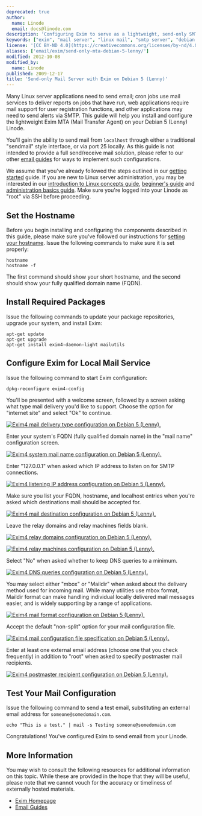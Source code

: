 ```yaml
---
deprecated: true
author:
  name: Linode
  email: docs@linode.com
description: 'Configuring Exim to serve as a lightweight, send-only SMTP server on Debian Linux.'
keywords: ["exim", "mail server", "linux mail", "smtp server", "debian exim", "debian lenny"]
license: '[CC BY-ND 4.0](https://creativecommons.org/licenses/by-nd/4.0)'
aliases: ['email/exim/send-only-mta-debian-5-lenny/']
modified: 2012-10-08
modified_by:
  name: Linode
published: 2009-12-17
title: 'Send-only Mail Server with Exim on Debian 5 (Lenny)'
---
```




Many Linux server applications need to send email; cron jobs use mail services to deliver reports on jobs that have run, web applications require mail support for user registration functions, and other applications may need to send alerts via SMTP. This guide will help you install and configure the lightweight Exim MTA (Mail Transfer Agent) on your Debian 5 (Lenny) Linode.

You'll gain the ability to send mail from `localhost` through either a traditional "sendmail" style interface, or via port 25 locally. As this guide is not intended to provide a full send/receive mail solution, please refer to our other [email guides](/content/email/) for ways to implement such configurations.

We assume that you've already followed the steps outlined in our [getting started](/content/getting-started/) guide. If you are new to Linux server administration, you may be interested in our [introduction to Linux concepts guide](/content/tools-reference/introduction-to-linux-concepts/), [beginner's guide](/content/beginners-guide/) and [administration basics guide](/content/using-linux/administration-basics). Make sure you're logged into your Linode as "root" via SSH before proceeding.

Set the Hostname
----------------

Before you begin installing and configuring the components described in this guide, please make sure you've followed our instructions for [setting your hostname](/content/getting-started#setting-the-hostname). Issue the following commands to make sure it is set properly:

    hostname
    hostname -f

The first command should show your short hostname, and the second should show your fully qualified domain name (FQDN).

Install Required Packages
-------------------------

Issue the following commands to update your package repositories, upgrade your system, and install Exim:

    apt-get update
    apt-get upgrade
    apt-get install exim4-daemon-light mailutils

Configure Exim for Local Mail Service
-------------------------------------

Issue the following command to start Exim configuration:

    dpkg-reconfigure exim4-config

You'll be presented with a welcome screen, followed by a screen asking what type mail delivery you'd like to support. Choose the option for "internet site" and select "Ok" to continue.

[![Exim4 mail delivery type configuration on Debian 5 (Lenny).](/content/assets/125-01-exim4-debian-lenny-general.png)](/content/assets/125-01-exim4-debian-lenny-general.png)

Enter your system's FQDN (fully qualified domain name) in the "mail name" configuration screen.

[![Exim4 system mail name configuration on Debian 5 (Lenny).](/content/assets/126-02-exim4-debian-lenny-mail-name.png)](/content/assets/126-02-exim4-debian-lenny-mail-name.png)

Enter "127.0.0.1" when asked which IP address to listen on for SMTP connections.

[![Exim4 listening IP address configuration on Debian 5 (Lenny).](/content/assets/127-03-exim4-debian-lenny-ip-listen.png)](/content/assets/127-03-exim4-debian-lenny-ip-listen.png)

Make sure you list your FQDN, hostname, and localhost entries when you're asked which destinations mail should be accepted for.

[![Exim4 mail destination configuration on Debian 5 (Lenny).](/content/assets/128-04-exim4-debian-lenny-local-domains.png)](/content/assets/128-04-exim4-debian-lenny-local-domains.png)

Leave the relay domains and relay machines fields blank.

[![Exim4 relay domains configuration on Debian 5 (Lenny).](/content/assets/129-05-exim4-debian-lenny-relay-domains.png)](/content/assets/129-05-exim4-debian-lenny-relay-domains.png)

[![Exim4 relay machines configuration on Debian 5 (Lenny).](/content/assets/130-06-exim4-debian-lenny-relay-machines.png)](/content/assets/130-06-exim4-debian-lenny-relay-machines.png)

Select "No" when asked whether to keep DNS queries to a minimum.

[![Exim4 DNS queries configuration on Debian 5 (Lenny).](/content/assets/131-07-exim4-debian-lenny-dns-queries.png)](/content/assets/131-07-exim4-debian-lenny-dns-queries.png)

You may select either "mbox" or "Maildir" when asked about the delivery method used for incoming mail. While many utilities use mbox format, Maildir format can make handling individual locally delivered mail messages easier, and is widely supporting by a range of applications.

[![Exim4 mail format configuration on Debian 5 (Lenny).](/content/assets/132-08-exim4-debian-lenny-mail-format.png)](/content/assets/132-08-exim4-debian-lenny-mail-format.png)

Accept the default "non-split" option for your mail configuration file.

[![Exim4 mail configuration file specification on Debian 5 (Lenny).](/content/assets/132-08-exim4-debian-lenny-mail-format.png)](/content/assets/132-08-exim4-debian-lenny-mail-format.png)

Enter at least one external email address (choose one that you check frequently) in addition to "root" when asked to specify postmaster mail recipients.

[![Exim4 postmaster recipient configuration on Debian 5 (Lenny).](/content/assets/133-10-exim4-debian-lenny-postmater-mail.png)](/content/assets/133-10-exim4-debian-lenny-postmater-mail.png)

Test Your Mail Configuration
----------------------------

Issue the following command to send a test email, substituting an external email address for `someone@somedomain.com`.

    echo "This is a test." | mail -s Testing someone@somedomain.com

Congratulations! You've configured Exim to send email from your Linode.

More Information
----------------

You may wish to consult the following resources for additional information on this topic. While these are provided in the hope that they will be useful, please note that we cannot vouch for the accuracy or timeliness of externally hosted materials.

- [Exim Homepage](http://www.exim.org/)
- [Email Guides](/content/email/)


